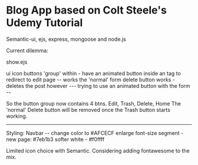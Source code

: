 # Blog App based on Colt Steele's Udemy Tutorial
Semantic-ui, ejs, express, mongoose and node.js


Current dilemma:

show.ejs

ui icon buttons 'group'
within - have an animated button inside an <a> tag to redirect to edit page -- works
the 'normal' form delete button works - deletes the post 
however --- trying to use an animated button with the form -- 

So the button group now contains 4 btns.
Edit, Trash, Delete, Home
The 'normal' Delete button will be removed once the Trash button starts working.

------

Styling:
Navbar -- change color to #AFCECF enlarge font-size
segment - new page: #7eb1b3
softer white - #f0ffff

Limited icon choice with Semantic.
Considering adding fontawesome to the mix. 